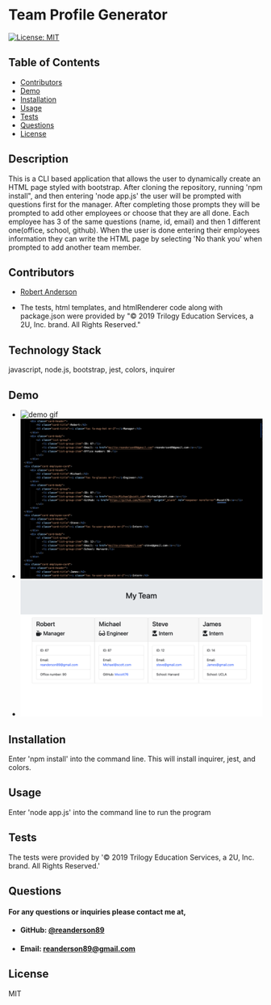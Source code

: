 # **Team Profile Generator**
  [![License: MIT](https://img.shields.io/badge/License-MIT-yellow.svg)](https://opensource.org/licenses/MIT)
  
  ## **Table of Contents**
  * [Contributors](#contributors)
  * [Demo](#demo)
  * [Installation](#installation)
  * [Usage](#usage)
  * [Tests](#tests)
  * [Questions](#questions)
  * [License](#license)
      
      
  ## **Description**
  This is a CLI based application that allows the user to dynamically create an HTML page styled with bootstrap. After cloning the repository, running 'npm install", and then entering 'node app.js' the user will be prompted with questions first for the manager. After completing those prompts they will be prompted to add other employees or choose that they are all done. Each employee has 3 of the same questions (name, id, email) and then 1 different one(office, school, github). When the user is done entering their employees information they can write the HTML page by selecting 'No thank you' when prompted to add another team member.
      
   ## **Contributors**
  * [Robert Anderson](https://github.com/reanderson89)

  * The tests, html templates, and htmlRenderer code along with package.json were provided by
  "© 2019 Trilogy Education Services, a 2U, Inc. brand. All Rights Reserved."
  
  ## **Technology Stack**
  javascript, node.js, bootstrap, jest, colors, inquirer
      
  ## **Demo**
  - ![demo gif](assets/commandLineDemo.gif)
  - ![alt text](assets/html.png)
  - ![alt text](assets/website.png)

  
  ## **Installation**
  Enter 'npm install' into the command line. This will install inquirer, jest, and colors.
      
  ## **Usage**
  Enter 'node app.js' into the command line to run the program
      
  ## **Tests**
  The tests were provided by
   '© 2019 Trilogy Education Services, a 2U, Inc. brand. All Rights Reserved.'
      
  ## **Questions**   
  ####    **For any questions or inquiries please contact me at,**
  * #### **GitHub:** [@reanderson89](https://github.com/reanderson89)
  * #### **Email:** reanderson89@gmail.com
    
  ## **License**
  MIT
      